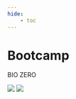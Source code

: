 ```yaml
---
hide:
    - toc
---
```


# **Bootcamp**

BIO ZERO

![](../images/biobio.jpeg)
![](../https://www.photos.app.goo.gl/WVAJayWgEZaUc3rT6)
